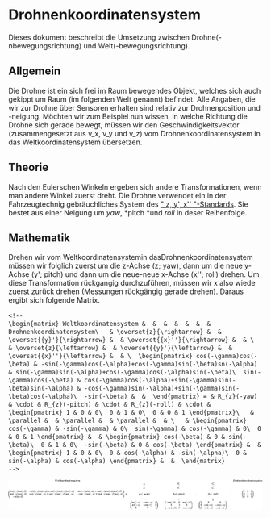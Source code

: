 # Drohnenkoordinatensystem

Dieses dokument beschreibt die Umsetzung zwischen
Drohne(-nbewegungsrichtung) und Welt(-bewegungsrichtung).

## Allgemein

Die Drohne ist ein sich frei im Raum bewegendes Objekt, welches sich
auch gekippt um Raum (im folgenden Welt genannt) befindet. Alle Angaben,
die wir zur Drohne über Sensoren erhalten sind relativ zur
Drohnenposition und -neigung. Möchten wir zum Beispiel nun wissen, in
welche Richtung die Drohne sich gerade bewegt, müssen wir den
Geschwindigkeitsvektor (zusammengesetzt aus v\_x, v\_y und v\_z) vom
Drohnenkoordinatensystem in das Weltkoordinatensystem übersetzen.

## Theorie

Nach den Eulerschen Winkeln ergeben sich andere Transformationen, wenn
man andere Winkel zuerst dreht. Die Drohne verwendet ein in der
Fahrzeugtechnig gebräuchliches System des [" z, y', x'' "-Standards](http://de.wikipedia.org/wiki/Eulersche_Winkel#.E2.80.9Ez.2C_y.27.2C_x.27.27-Konvention.E2.80.9C_in_der_Fahrzeugtechnik).
Sie bestet aus einer Neigung um *yaw*, *pitch *und *roll* in deser
Reihenfolge.

## Mathematik

Drehen wir vom Weltkoordinatensystemin dasDrohnenkoordinatensystem
müssen wir folglich zuerst um die z-Achse (z; yaw), dann um die neue
y-Achse (y'; pitch) und dann um die neue-neue x-Achse (x''; roll)
drehen. Um diese Transformation rückgangig durchzuführen, müssen wir x
also wiede zuerst zurück drehen (Messungen rückgängig gerade drehen).
Daraus ergibt sich folgende Matrix.

    <!--
    \begin{matrix} Weltkoordinatensystem &  &  &  &  &  &  & Drohnenkoordinatensystem\   & \overset{z}{\rightarrow} &  & \overset{{y}'}{\rightarrow} &  & \overset{{x}''}{\rightarrow} &  & \   & \overset{z}{\leftarrow} &  & \overset{{y}'}{\leftarrow} &  & \overset{{x}''}{\leftarrow} &  & \  \begin{pmatrix} cos(-\gamma)cos(-\beta) & -sin(-\gamma)cos(-\alpha)+cos(-\gamma)sin(-\beta)sn(-\alpha) & sin(-\gamma)sin(-\alpha)+cos(-\gamma)cos(-\alpha)sin(-\beta)\  sin(-\gamma)cos(-\beta) & cos(-\gamma)cos(-\alpha)+sin(-\gamma)sin(-\beta)sin(-\alpha) & -cos(-\gamma)sin(-\alpha)+sin(-\gamma)sin(-\beta)cos(-\alpha)\  -sin(-\beta) &  &  \end{pmatrix} = & R_{z}(-yaw) & \cdot & R_{z}(-pitch) & \cdot & R_{z}(-roll) & \cdot & \begin{pmatrix} 1 & 0 & 0\  0 & 1 & 0\  0 & 0 & 1 \end{pmatrix}\   & \parallel &  & \parallel &  & \parallel &  & \   & \begin{pmatrix} cos(-\gamma) & -sin(-\gamma) & 0\  sin(-\gamma) & cos(-\gamma) & 0\  0 & 0 & 1 \end{pmatrix} &  & \begin{pmatrix} cos(-\beta) & 0 & sin(-\beta)\  0 & 1 & 0\  -sin(-\beta) & 0 & cos(-\beta) \end{pmatrix} &  & \begin{pmatrix} 1 & 0 & 0\  0 & cos(-\alpha) & -sin(-\alpha)\  0 & sin(-\alpha) & cos(-\alpha) \end{pmatrix} &  &  \end{matrix}
    -->

![DrohneZuWelt](drohnenkoordinatensystem/DrohneZuWelt.gif)
